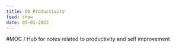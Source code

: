 ```yaml
---
title: 00 Productivity
feed: show
date: 05-01-2022
---
```


#MOC / Hub for notes related to productivity and self improvement